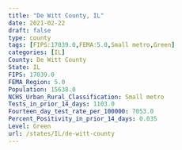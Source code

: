 ```yaml
---
title: "De Witt County, IL"
date: 2021-02-22
draft: false
type: county
tags: [FIPS:17039.0,FEMA:5.0,Small metro,Green]
categories: [IL]
County: De Witt County
State: IL
FIPS: 17039.0
FEMA_Region: 5.0
Population: 15638.0
NCHS_Urban_Rural_Classification: Small metro
Tests_in_prior_14_days: 1103.0
Fourteen_day_test_rate_per_100000: 7053.0
Percent_Positivity_in_prior_14_days: 0.035
Level: Green
url: /states/IL/de-witt-county
---
```



